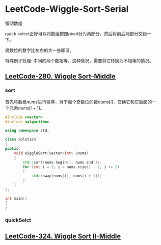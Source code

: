 # LeetCode-Wiggle-Sort-Serial

摆动数组

quick select正好可以将数组按照pivot分为两部分，然后将前后两部分交错一下。

偶数位的数字比左右的大一些即可。

特殊例子处理: 中间的两个数相等，这种情况，需要将它转换为不相等的情况。



## [LeetCode-280. Wiggle Sort-Middle](https://leetcode.cn/problems/wiggle-sort/)



### sort

首先将数组$nums$进行排序，对于每个奇数位的数$nums[i]$，交换它和它后面的一个元素$nums[i+1]$。

```c++
#include <vector>
#include <algorithm>

using namespace std;

class Solution
{
public:
    void wiggleSort(vector<int> &nums)
    {
        std::sort(nums.begin(), nums.end());
        for (int i = 1; i < nums.size() - 1; i += 2)
        {
            std::swap(nums[i], nums[i + 1]);
        }
    }
};

int main()
{
}
```



### quickSelct



## [LeetCode-324. Wiggle Sort II-Middle](https://leetcode.cn/problems/wiggle-sort-ii/)

